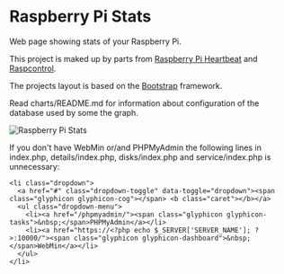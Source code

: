 Raspberry Pi Stats
================

Web page showing stats of your Raspberry Pi.

This project is maked up by parts from <a href="http://yuraa.github.io/Raspberry-Pi-Heartbeat/" target="_blank">Raspberry Pi Heartbeat</a> and <a href="https://github.com/imjacobclark/Raspcontrol" target="_blank">Raspcontrol</a>.

The projects layout is based on the <a href="http://getbootstrap.com" target="_blank">Bootstrap</a> framework.

Read charts/README.md for information about configuration of the database used by some the graph.

![Raspberry Pi Stats](http://i.imgur.com/kEgOLob.png)

If you don't have WebMin or/and PHPMyAdmin the following lines in index.php, details/index.php, disks/index.php and service/index.php is unnecessary:

```
<li class="dropdown">
  <a href="#" class="dropdown-toggle" data-toggle="dropdown"><span class="glyphicon glyphicon-cog"></span> <b class="caret"></b></a>
  <ul class="dropdown-menu">
    <li><a href="/phpmyadmin/"><span class="glyphicon glyphicon-tasks">&nbsp;</span>PHPMyAdmin</a></li>
    <li><a href="https://<?php echo $_SERVER['SERVER_NAME']; ?>:10000/"><span class="glyphicon glyphicon-dashboard">&nbsp;</span>WebMin</a></li>
  </ul>
</li>
```
